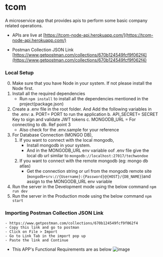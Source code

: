 # tcom
 A microservice app that provides apis to perform some basic company related operations.
- APIs are live at [https://tcom-node-api.herokuapp.com/](https://tcom-node-api.herokuapp.com/)

- Postman Collection JSON Link
[https://www.getpostman.com/collections/670b124549fcf9f062f4](https://www.getpostman.com/collections/670b124549fcf9f062f4)

### Local Setup
0. Make sure that you have Node in your system. If not please install the Node first.
1. Install all the required dependencies
    <!-- - `npm install -g typescript` to install typescript globally in your system
    - Check for successful installation of the typescript compiler by using version command
    `tsc --version` -->
    - Run `npm install` to install all the dependencies mentioned in the project(package.json)
2. Create a .env file in the root folder. And Add the following variables in the .env:
    a. PORT= PORT to run the application
    b. API_SECRET= SECRET Key to sign and validate JWT tokens
    c. MONGODB_URL = For connecting to db. Ref point 3
    - Also check for the .env.sample for your reference
3. For Database Connection (MONGO DB),
    1. If you want to connect with the local mongodb, 
        - Install mongodb in your system.
        - And in the MONGODB_URL env variable oof .env file give the local db url similar to `mongodb://localhost:27017/techwondoe`
    2. If you want to connect with the remote mongodb (eg: mongo db atlas)
        - Get the connection string or url from the mongodb remote site (`mongodb+srv://{Username}:{Password}@{HOST}/{DB_NAME}`)and assign to the MONGODB_URL env variable
4. Run the server in the Development mode using the below command
    `npm run dev`
5. Run the server in the Production mode using the below command
    `npm start`

### Importing Postman Collection JSON Link
    - https://www.getpostman.com/collections/670b124549fcf9f062f4
    - Copy this link and go to postman
    - Click on File > Import
    - Go to Link Tab in the import pop up
    - Paste the link and Continue
    
- This APP's Functional Requirements are as below
![image](https://user-images.githubusercontent.com/70102577/148520237-25391619-574b-40f6-84be-a95591889300.png)
